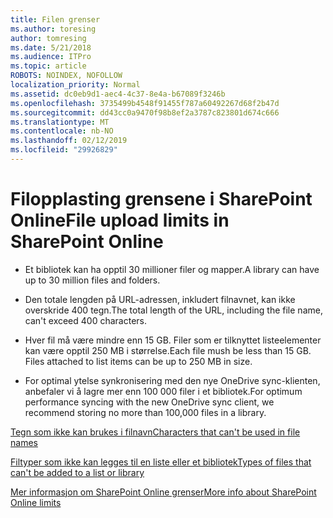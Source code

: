 ```yaml
---
title: Filen grenser
ms.author: toresing
author: tomresing
ms.date: 5/21/2018
ms.audience: ITPro
ms.topic: article
ROBOTS: NOINDEX, NOFOLLOW
localization_priority: Normal
ms.assetid: dc0eb9d1-aec4-4c37-8e4a-b67089f3246b
ms.openlocfilehash: 3735499b4548f91455f787a60492267d68f2b47d
ms.sourcegitcommit: dd43cc0a9470f98b8ef2a3787c823801d674c666
ms.translationtype: MT
ms.contentlocale: nb-NO
ms.lasthandoff: 02/12/2019
ms.locfileid: "29926829"
---
```

# <a name="file-upload-limits-in-sharepoint-online"></a><span data-ttu-id="d0cb4-102">Filopplasting grensene i SharePoint Online</span><span class="sxs-lookup"><span data-stu-id="d0cb4-102">File upload limits in SharePoint Online</span></span>

- <span data-ttu-id="d0cb4-103">Et bibliotek kan ha opptil 30 millioner filer og mapper.</span><span class="sxs-lookup"><span data-stu-id="d0cb4-103">A library can have up to 30 million files and folders.</span></span>
    
- <span data-ttu-id="d0cb4-104">Den totale lengden på URL-adressen, inkludert filnavnet, kan ikke overskride 400 tegn.</span><span class="sxs-lookup"><span data-stu-id="d0cb4-104">The total length of the URL, including the file name, can't exceed 400 characters.</span></span>
    
- <span data-ttu-id="d0cb4-p101">Hver fil må være mindre enn 15 GB. Filer som er tilknyttet listeelementer kan være opptil 250 MB i størrelse.</span><span class="sxs-lookup"><span data-stu-id="d0cb4-p101">Each file mush be less than 15 GB. Files attached to list items can be up to 250 MB in size.</span></span>
    
- <span data-ttu-id="d0cb4-107">For optimal ytelse synkronisering med den nye OneDrive sync-klienten, anbefaler vi å lagre mer enn 100 000 filer i et bibliotek.</span><span class="sxs-lookup"><span data-stu-id="d0cb4-107">For optimum performance syncing with the new OneDrive sync client, we recommend storing no more than 100,000 files in a library.</span></span> 
    
[<span data-ttu-id="d0cb4-108">Tegn som ikke kan brukes i filnavn</span><span class="sxs-lookup"><span data-stu-id="d0cb4-108">Characters that can't be used in file names</span></span>](https://go.microsoft.com/fwlink/?linkid=866430)
  
[<span data-ttu-id="d0cb4-109">Filtyper som ikke kan legges til en liste eller et bibliotek</span><span class="sxs-lookup"><span data-stu-id="d0cb4-109">Types of files that can't be added to a list or library</span></span>](https://go.microsoft.com/fwlink/?linkid=273757)
  
[<span data-ttu-id="d0cb4-110">Mer informasjon om SharePoint Online grenser</span><span class="sxs-lookup"><span data-stu-id="d0cb4-110">More info about SharePoint Online limits</span></span>](https://go.microsoft.com/fwlink/?linkid=271273)
  

